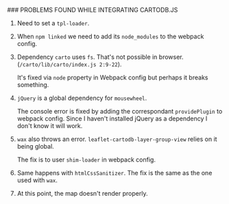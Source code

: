 ### PROBLEMS FOUND WHILE INTEGRATING CARTODB.JS

1. Need to set a `tpl-loader`.

2. When `npm linked` we need to add its `node_modules` to the webpack config.

3. Dependency `carto` uses `fs`. That's not possible in browser. (`/carto/lib/carto/index.js 2:9-22`).

    It's fixed via `node` property in Webpack config but perhaps it breaks something.

4. `jQuery` is a global dependency for `mousewheel`.

    The console error is fixed by adding the correspondant `providePlugin` to webpack config. Since I haven't installed jQuery as a dependency I don't know it will work.

5. `wax` also throws an error. `leaflet-cartodb-layer-group-view` relies on it being global.

   The fix is to user `shim-loader` in webpack config.

6. Same happens with `htmlCssSanitizer`. The fix is the same as the one used with `wax`.

7. At this point, the map doesn't render properly.
